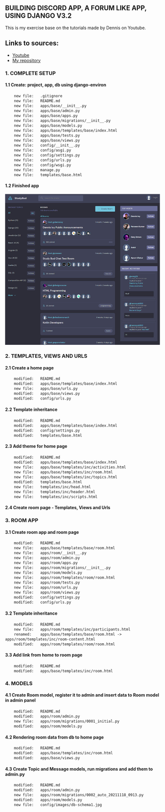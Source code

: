 ## BUILDING DISCORD APP, A FORUM LIKE APP, USING DJANGO V3.2

This is my exercise base on the tutorials made by Dennis on Youtube.

## Links to sources:
* [Youtube](https://www.youtube.com/watch?v=PtQiiknWUcI&t=3930s)
* [My repository](https://github.com/gurnitha/django-dennis-discordforumapplike)


### 1. COMPLETE SETUP


#### 1.1 Create: project, app, db using django-environ

        new file:   .gitignore
        new file:   README.md
        new file:   apps/base/__init__.py
        new file:   apps/base/admin.py
        new file:   apps/base/apps.py
        new file:   apps/base/migrations/__init__.py
        new file:   apps/base/models.py
        new file:   apps/base/templates/base/index.html
        new file:   apps/base/tests.py
        new file:   apps/base/views.py
        new file:   config/__init__.py
        new file:   config/asgi.py
        new file:   config/settings.py
        new file:   config/urls.py
        new file:   config/wsgi.py
        new file:   manage.py
        new file:   templates/base.html


#### 1.2 Finished app

![Algorithm schema](./config/images/fns-app.jpg)


### 2. TEMPLATES, VIEWS AND URLS


#### 2.1 Create a home page

        modified:   README.md
        modified:   apps/base/templates/base/index.html
        new file:   apps/base/urls.py
        modified:   apps/base/views.py
        modified:   config/urls.py


#### 2.2 Template inheritance

        modified:   README.md
        modified:   apps/base/templates/base/index.html
        modified:   config/settings.py
        modified:   templates/base.html


#### 2.3 Add theme for home page

        modified:   README.md
        modified:   apps/base/templates/base/index.html
        new file:   apps/base/templates/inc/activities.html
        new file:   apps/base/templates/inc/room.html
        new file:   apps/base/templates/inc/topics.html
        modified:   templates/base.html
        new file:   templates/inc/head.html
        new file:   templates/inc/header.html
        new file:   templates/inc/scripts.html


#### 2.4 Create room page - Templates, Views and Urls


### 3. ROOM APP


#### 3.1 Create room app and room page

        modified:   README.md
        new file:   apps/base/templates/base/room.html
        new file:   apps/room/__init__.py
        new file:   apps/room/admin.py
        new file:   apps/room/apps.py
        new file:   apps/room/migrations/__init__.py
        new file:   apps/room/models.py
        new file:   apps/room/templates/room/room.html
        new file:   apps/room/tests.py
        new file:   apps/room/urls.py
        new file:   apps/room/views.py
        modified:   config/settings.py
        modified:   config/urls.py


#### 3.2 Template inheritance

        modified:   README.md
        new file:   apps/room/templates/inc/participants.html
        renamed:    apps/base/templates/base/room.html -> apps/room/templates/inc/room-content.html
        modified:   apps/room/templates/room/room.html


#### 3.3 Add link from home to room page

        modified:   README.md
        modified:   apps/base/templates/inc/room.html


### 4. MODELS


#### 4.1 Create Room model, register it to admin and insert data to Room model in admin panel

        modified:   README.md
        modified:   apps/room/admin.py
        new file:   apps/room/migrations/0001_initial.py
        modified:   apps/room/models.py


#### 4.2 Rendering room data from db to home page

        modified:   README.md
        modified:   apps/base/templates/inc/room.html
        modified:   apps/base/views.py


#### 4.3 Create Topic and Message models, run migrations and add them to admin.py

        modified:   README.md
        modified:   apps/room/admin.py
        new file:   apps/room/migrations/0002_auto_20211118_0913.py
        modified:   apps/room/models.py
        new file:   config/images/db-schema1.jpg
































































































































































































